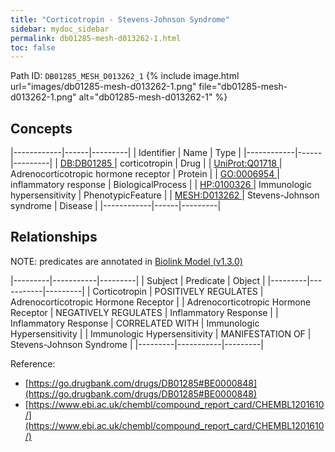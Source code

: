 ```yaml
---
title: "Corticotropin - Stevens-Johnson Syndrome"
sidebar: mydoc_sidebar
permalink: db01285-mesh-d013262-1.html
toc: false 
---
```



Path ID: `DB01285_MESH_D013262_1`
{% include image.html url="images/db01285-mesh-d013262-1.png" file="db01285-mesh-d013262-1.png" alt="db01285-mesh-d013262-1" %}

## Concepts

|------------|------|---------|
| Identifier | Name | Type    |
|------------|------|---------|
| <a href="https://identifiers.org/DB:DB01285">DB:DB01285 </a> | corticotropin | Drug |
| <a href="https://identifiers.org/UniProt:Q01718">UniProt:Q01718 </a> | Adrenocorticotropic hormone receptor | Protein |
| <a href="https://identifiers.org/GO:0006954">GO:0006954 </a> | inflammatory response | BiologicalProcess |
| <a href="https://identifiers.org/HP:0100326">HP:0100326 </a> | Immunologic hypersensitivity | PhenotypicFeature |
| <a href="https://identifiers.org/MESH:D013262">MESH:D013262 </a> | Stevens-Johnson syndrome | Disease |
|------------|------|---------|

## Relationships


NOTE: predicates are annotated in <a href="https://github.com/biolink/biolink-model/releases/tag/v1.3.0">Biolink Model (v1.3.0)</a>

|---------|-----------|---------|
| Subject | Predicate | Object  |
|---------|-----------|---------|
| Corticotropin | POSITIVELY REGULATES | Adrenocorticotropic Hormone Receptor |
| Adrenocorticotropic Hormone Receptor | NEGATIVELY REGULATES | Inflammatory Response |
| Inflammatory Response | CORRELATED WITH | Immunologic Hypersensitivity |
| Immunologic Hypersensitivity | MANIFESTATION OF | Stevens-Johnson Syndrome |
|---------|-----------|---------|

Reference: 
  - [https://go.drugbank.com/drugs/DB01285#BE0000848](https://go.drugbank.com/drugs/DB01285#BE0000848)
  - [https://www.ebi.ac.uk/chembl/compound_report_card/CHEMBL1201610/](https://www.ebi.ac.uk/chembl/compound_report_card/CHEMBL1201610/)
